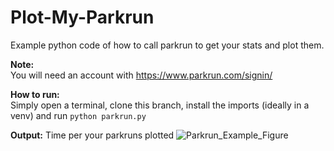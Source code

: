 # Plot-My-Parkrun
Example python code of how to call parkrun to get your stats and plot them.

**Note:** <br>
You will need an account with https://www.parkrun.com/signin/ 

**How to run:** <br>
Simply open a terminal, clone this branch, install the imports (ideally in a venv) and run `python parkrun.py`

**Output:** Time per your parkruns plotted
![Parkrun_Example_Figure](https://github.com/user-attachments/assets/86d4ea54-27a9-4b89-868b-2a2cd63a4dae)

